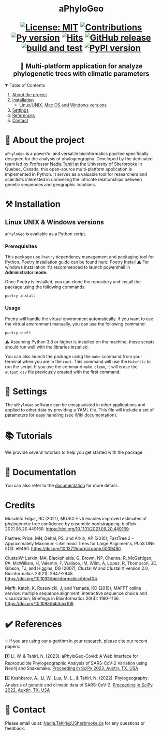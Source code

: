 ﻿﻿﻿﻿﻿﻿﻿﻿<h1  align="center"> aPhyloGeo <p align='center'>
        [![License: MIT](https://img.shields.io/badge/License-MIT-yellow.svg)](https://opensource.org/licenses/MIT)
        [![Contributions](https://img.shields.io/badge/contributions-welcome-blue.svg)](https://pysd.readthedocs.io/en/latest/development/development_index.html)
        [![Py version](https://img.shields.io/pypi/pyversions/pysd.svg)](https://pypi.python.org/pypi/pysd/)
        [![Hits](https://hits.seeyoufarm.com/api/count/incr/badge.svg?url=https%3A%2F%2Fgithub.com%2Ftahiri-lab%2FaPhylogeo&count_bg=%2379C83D&title_bg=%23555555&icon=&icon_color=%23E7E7E7&title=hits&edge_flat=false)](https://hits.seeyoufarm.com)
        [![GitHub release](https://img.shields.io/github/v/release/tahiri-lab/aPhylogeo.svg?maxAge=3600)](https://github.com/tahiri-lab/aPhylogeo/releases/)
        [![build and test](https://github.com/tahiri-lab/aPhyloGeo/actions/workflows/github-actions-demo.yml/badge.svg)]([https://github.com/matsengrp/gctree/actions/workflows/build-and-test.yml](https://github.com/tahiri-lab/aPhyloGeo/actions/workflows/github-actions-demo.yml))
        [![PyPI version](https://badge.fury.io/py/aphylogeo.svg)](https://badge.fury.io/py/aphylogeo)
        </p>


<h2  align="center"> 🌳 Multi-platform application for analyze phylogenetic trees with climatic parameters</h2>

<details open>
  <summary>Table of Contents</summary>
  <ol>
    <li>
      <a href="#-about-the-project">About the project</a>
    </li>
    <li>
      <a href="#%EF%B8%8F-installation">Installation</a>
      <ul>
        <li><a href="#linux-unix-mac-os--windows-versions">Linux/UNIX, Mac OS and Windows versions</a></li>
      </ul>
    </li>
     <li>
      <a href="#-settings">Settings</a>
    </li>
    <li>
      <a href="#%EF%B8%8F-references">References</a>
    </li>
    <li>
      <a href="#-contact">Contact</a>
    </li>
  </ol>
</details>


# 📝 About the project

`aPhyloGeo` is a powerful and versatile bioinformatics pipeline specifically designed for the analysis of phylogeography. Developed by the dedicated team led by Professor [Nadia Tahiri](https://tahirinadia.github.io/) at the University of Sherbrooke in Quebec, Canada, this open-source multi-platform application is implemented in Python. It serves as a valuable tool for researchers and scientists interested in unraveling the intricate relationships between genetic sequences and geographic locations.

# ⚒️ Installation

## Linux UNIX & Windows versions
`aPhyloGeo` is available as a Python script.

### Prerequisites
This package use ```Poetry``` dependency management and packaging tool for Python. Poetry installation guide can be found here: [Poetry Install](https://python-poetry.org/docs/#installation)
⚠️ For windows installation it's recommended to launch powershell in **Administrator mode**.

Once Poetry is installed, you can clone the repository and install the package using the following commands:

```
poetry install
```

### Usage
Poetry will handle the virtual environment automatically. if you want to use the virtual environment manually, you can use the following command:

```
poetry shell
```

⚠️ Assuming Python 3.8 or higher is installed on the machine, these scripts should run well with the libraries installed.

You can also launch the package using the `make` command from your terminal when you are in the `root`. This command will use the `Makefile` to run the script. If you use the command `make clean`, it will erase the `output.csv` file previously created with the first command.

# 🚀 Settings
The `aPhyloGeo` software can be encapsulated in other applications and applied to other data by providing a YAML file. This file will include a set of parameters for easy handling (see [Wiki documentation](https://github.com/tahiri-lab/aPhyloGeo/wiki)).

# 📚 Tutorials

We provide several tutorials to help you get started with the package.

# 📖 Documentation

You can also refer to the [documentation](https://github.com/tahiri-lab/aPhyloGeo/wiki) for more details.

# Credits
Muscle5:
Edgar, RC (2021), MUSCLE v5 enables improved estimates of phylogenetic tree confidence by ensemble bootstrapping, bioRxiv 2021.06.20.449169. https://doi.org/10.1101/2021.06.20.449169.

Fastree:
Price, MN, Dehal, PS, and Arkin, AP (2010), FastTree 2 – Approximately Maximum-Likelihood Trees for Large Alignments, PLoS ONE 5(3): e9490. https://doi.org/10.1371/journal.pone.0009490.

ClustalW:
Larkin, MA, Blackshields, G, Brown, NP, Chenna, R, McGettigan, PA, McWilliam, H, Valentin, F, Wallace, IM, Wilm, A, Lopez, R, Thompson, JD, Gibson, TJ, and Higgins, DG (2007), Clustal W and Clustal X version 2.0, Bioinformatics 23(21): 2947-2948. https://doi.org/10.1093/bioinformatics/btm404.

Mafft:
Katoh, K, Rozewicki, J, and Yamada, KD (2019), MAFFT online service: multiple sequence alignment, interactive sequence choice and visualization, Briefings in Bioinformatics 20(4): 1160-1166. https://doi.org/10.1093/bib/bbx108.

# ✔️ References

💡 If you are using our algorithm in your research, please cite our recent papers:

1️⃣  Li, W. & Tahiri, N. (2023). aPhyloGeo-Covid: A Web Interface for Reproducible Phylogeographic Analysis of SARS-CoV-2 Variation using Neo4j and Snakemake.
[Proceeding in SciPy 2023, Auxtin, TX, USA](https://conference.scipy.org/proceedings/scipy2023/pdfs/nadia_tahiri.pdf)

2️⃣ Koshkarov, A., Li, W., Luu, M. L., & Tahiri, N. (2022). Phylogeography: Analysis of genetic and climatic data of SARS-CoV-2.
[Proceeding in SciPy 2022, Auxtin, TX, USA](https://conference.scipy.org/proceedings/scipy2022/pdfs/nadia_tahiri.pdf)

# 📧 Contact
Please email us at: <Nadia.Tahiri@USherbrooke.ca> for any questions or feedback.
